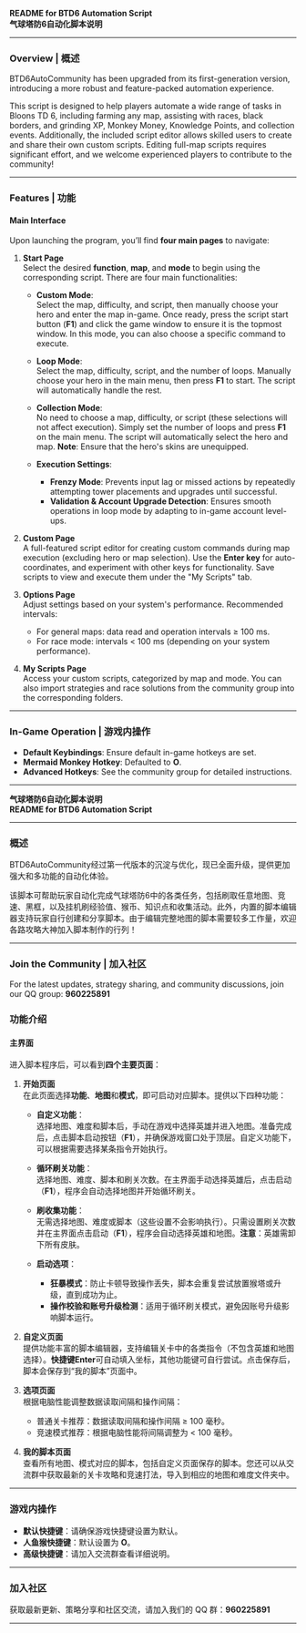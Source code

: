 **README for BTD6 Automation Script**  
**气球塔防6自动化脚本说明**

---

### **Overview | 概述**  
BTD6AutoCommunity has been upgraded from its first-generation version, introducing a more robust and feature-packed automation experience.  

This script is designed to help players automate a wide range of tasks in Bloons TD 6, including farming any map, assisting with races, black borders, and grinding XP, Monkey Money, Knowledge Points, and collection events. Additionally, the included script editor allows skilled users to create and share their own custom scripts. Editing full-map scripts requires significant effort, and we welcome experienced players to contribute to the community!  

---

### **Features | 功能**  

#### **Main Interface**  
Upon launching the program, you’ll find **four main pages** to navigate:  

1. **Start Page**  
   Select the desired **function**, **map**, and **mode** to begin using the corresponding script. There are four main functionalities:  

   - **Custom Mode**:  
     Select the map, difficulty, and script, then manually choose your hero and enter the map in-game. Once ready, press the script start button (**F1**) and click the game window to ensure it is the topmost window. In this mode, you can also choose a specific command to execute.  

   - **Loop Mode**:  
     Select the map, difficulty, script, and the number of loops. Manually choose your hero in the main menu, then press **F1** to start. The script will automatically handle the rest.  

   - **Collection Mode**:  
     No need to choose a map, difficulty, or script (these selections will not affect execution). Simply set the number of loops and press **F1** on the main menu. The script will automatically select the hero and map. **Note**: Ensure that the hero's skins are unequipped.  

   - **Execution Settings**:  
     - **Frenzy Mode**: Prevents input lag or missed actions by repeatedly attempting tower placements and upgrades until successful.  
     - **Validation & Account Upgrade Detection**: Ensures smooth operations in loop mode by adapting to in-game account level-ups.  

2. **Custom Page**  
   A full-featured script editor for creating custom commands during map execution (excluding hero or map selection). Use the **Enter key** for auto-coordinates, and experiment with other keys for functionality. Save scripts to view and execute them under the "My Scripts" tab.  

3. **Options Page**  
   Adjust settings based on your system's performance. Recommended intervals:  
   - For general maps: data read and operation intervals ≥ 100 ms.  
   - For race mode: intervals < 100 ms (depending on your system performance).  

4. **My Scripts Page**  
   Access your custom scripts, categorized by map and mode. You can also import strategies and race solutions from the community group into the corresponding folders.  

---

### **In-Game Operation | 游戏内操作**  

- **Default Keybindings**: Ensure default in-game hotkeys are set.  
- **Mermaid Monkey Hotkey**: Defaulted to **O**.  
- **Advanced Hotkeys**: See the community group for detailed instructions.  

---
**气球塔防6自动化脚本说明**  
**README for BTD6 Automation Script**  

---

### **概述**  
BTD6AutoCommunity经过第一代版本的沉淀与优化，现已全面升级，提供更加强大和多功能的自动化体验。  

该脚本可帮助玩家自动化完成气球塔防6中的各类任务，包括刷取任意地图、竞速、黑框，以及挂机刷经验值、猴币、知识点和收集活动。此外，内置的脚本编辑器支持玩家自行创建和分享脚本。由于编辑完整地图的脚本需要较多工作量，欢迎各路攻略大神加入脚本制作的行列！  

---

### **Join the Community | 加入社区**  
For the latest updates, strategy sharing, and community discussions, join our QQ group: **960225891**  

### **功能介绍**  

#### **主界面**  
进入脚本程序后，可以看到**四个主要页面**：  

1. **开始页面**  
   在此页面选择**功能**、**地图**和**模式**，即可启动对应脚本。提供以下四种功能：  

   - **自定义功能**：  
     选择地图、难度和脚本后，手动在游戏中选择英雄并进入地图。准备完成后，点击脚本启动按钮（**F1**），并确保游戏窗口处于顶层。自定义功能下，可以根据需要选择某条指令开始执行。  

   - **循环刷关功能**：  
     选择地图、难度、脚本和刷关次数。在主界面手动选择英雄后，点击启动（**F1**），程序会自动选择地图并开始循环刷关。  

   - **刷收集功能**：  
     无需选择地图、难度或脚本（这些设置不会影响执行）。只需设置刷关次数并在主界面点击启动（**F1**），程序会自动选择英雄和地图。**注意**：英雄需卸下所有皮肤。  

   - **启动选项**：  
     - **狂暴模式**：防止卡顿导致操作丢失，脚本会重复尝试放置猴塔或升级，直到成功为止。  
     - **操作校验和账号升级检测**：适用于循环刷关模式，避免因账号升级影响脚本运行。  

2. **自定义页面**  
   提供功能丰富的脚本编辑器，支持编辑关卡中的各类指令（不包含英雄和地图选择）。**快捷键Enter**可自动填入坐标，其他功能键可自行尝试。点击保存后，脚本会保存到“我的脚本”页面中。  

3. **选项页面**  
   根据电脑性能调整数据读取间隔和操作间隔：  
   - 普通关卡推荐：数据读取间隔和操作间隔 ≥ 100 毫秒。  
   - 竞速模式推荐：根据电脑性能将间隔调整为 < 100 毫秒。  

4. **我的脚本页面**  
   查看所有地图、模式对应的脚本，包括自定义页面保存的脚本。您还可以从交流群中获取最新的关卡攻略和竞速打法，导入到相应的地图和难度文件夹中。  

---

### **游戏内操作**  
- **默认快捷键**：请确保游戏快捷键设置为默认。  
- **人鱼猴快捷键**：默认设置为 **O**。  
- **高级快捷键**：请加入交流群查看详细说明。  

---

### **加入社区**  
获取最新更新、策略分享和社区交流，请加入我们的 QQ 群：**960225891**  

---  


